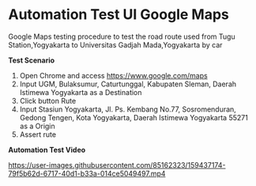 # Automation Test UI Google Maps
Google Maps testing procedure to test the road route used from Tugu Station,Yogyakarta to Universitas Gadjah Mada,Yogyakarta by car

**Test Scenario**
1.  Open Chrome and access https://www.google.com/maps
2.  Input UGM, Bulaksumur, Caturtunggal, Kabupaten Sleman, Daerah Istimewa Yogyakarta as a Destination
3.  Click button Rute
4.  Input Stasiun Yogyakarta, Jl. Ps. Kembang No.77, Sosromenduran, Gedong Tengen, Kota Yogyakarta, Daerah Istimewa Yogyakarta 55271 as a Origin
5.  Assert rute

**Automation Test Video**


https://user-images.githubusercontent.com/85162323/159437174-79f5b62d-6717-40d1-b33a-014ce5049497.mp4

